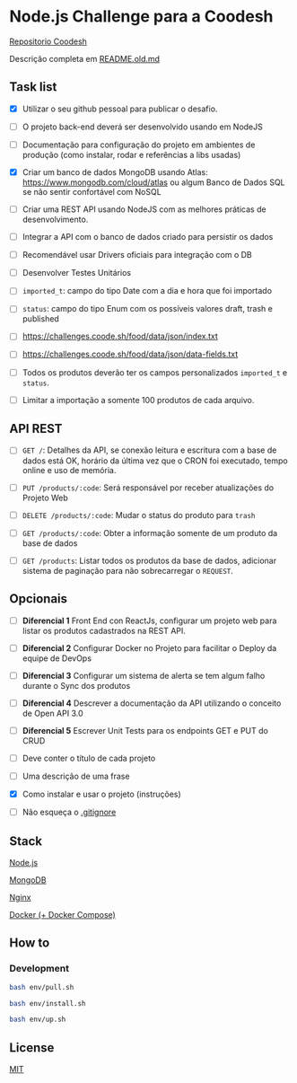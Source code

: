 # Node.js Challenge para a Coodesh

[Repositorio Coodesh](https://coodesh.com/)

Descrição completa em [README.old.md](./README.old.md)

## Task list

- [x] Utilizar o seu github pessoal para publicar o desafio. 

- [ ] O projeto back-end deverá ser desenvolvido usando em NodeJS

- [ ] Documentação para configuração do projeto em ambientes de produção (como instalar, rodar e referências a libs usadas)

- [x] Criar um banco de dados MongoDB usando Atlas: https://www.mongodb.com/cloud/atlas ou algum Banco de Dados SQL se não sentir confortável com NoSQL

- [ ] Criar uma REST API usando NodeJS com as melhores práticas de desenvolvimento.

- [ ] Integrar a API com o banco de dados criado para persistir os dados

- [ ] Recomendável usar Drivers oficiais para integração com o DB

- [ ] Desenvolver Testes Unitários

- [ ] `imported_t`: campo do tipo Date com a dia e hora que foi importado

- [ ] `status`: campo do tipo Enum com os possíveis valores draft, trash e published

- [ ] https://challenges.coode.sh/food/data/json/index.txt

- [ ] https://challenges.coode.sh/food/data/json/data-fields.txt

- [ ] Todos os produtos deverão ter os campos personalizados `imported_t` e `status`.

- [ ] Limitar a importação a somente 100 produtos de cada arquivo.

## API REST

- [ ] `GET /`: Detalhes da API, se conexão leitura e escritura com a base de dados está OK, horário da última vez que o CRON foi executado, tempo online e uso de memória.

- [ ] `PUT /products/:code`: Será responsável por receber atualizações do Projeto Web

- [ ] `DELETE /products/:code`: Mudar o status do produto para `trash`

- [ ] `GET /products/:code`: Obter a informação somente de um produto da base de dados

- [ ] `GET /products`: Listar todos os produtos da base de dados, adicionar sistema de paginação para não sobrecarregar o `REQUEST`.

## Opcionais

- [ ] **Diferencial 1** Front End con ReactJs, configurar um projeto web para listar os produtos cadastrados na REST API.

- [ ] **Diferencial 2** Configurar Docker no Projeto para facilitar o Deploy da equipe de DevOps

- [ ] **Diferencial 3** Configurar um sistema de alerta se tem algum falho durante o Sync dos produtos

- [ ] **Diferencial 4** Descrever a documentação da API utilizando o conceito de Open API 3.0

- [ ] **Diferencial 5** Escrever Unit Tests para os endpoints  GET e PUT do CRUD

- [ ] Deve conter o título de cada projeto

- [ ] Uma descrição de uma frase

- [x] Como instalar e usar o projeto (instruções)

- [ ] Não esqueça o [.gitignore](https://www.toptal.com/developers/gitignore)

## Stack

[Node.js](https://nodejs.org/en/)

[MongoDB](https://www.mongodb.com/)

[Nginx](https://nginx.org/)

[Docker (+ Docker Compose)](https://www.docker.com/)

## How to

### Development

```sh
bash env/pull.sh

bash env/install.sh

bash env/up.sh 
```

## License

[MIT](./LICENSE)
